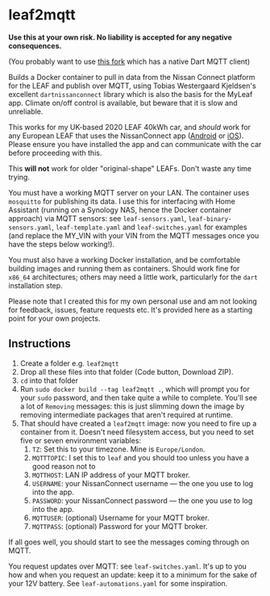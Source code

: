 # leaf2mqtt

**Use this at your own risk. No liability is accepted for any negative consequences.** 

(You probably want to use [this fork](https://github.com/yp87/leaf2mqtt) which has a native Dart MQTT client)

Builds a Docker container to pull in data from the Nissan Connect platform for the LEAF and publish over MQTT, using Tobias Westergaard Kjeldsen's excellent `dartnissanconnect` library which is also the basis for the MyLeaf app. Climate on/off control is available, but beware that it is slow and unreliable.

This works for my UK-based 2020 LEAF 40kWh car, and *should* work for any European LEAF that uses the NissanConnect app ([Android](https://play.google.com/store/apps/details?id=eu.nissan.nissanconnect.services&hl=en_GB&gl=US) or [iOS](https://apps.apple.com/gb/app/nissanconnect-services/id1451280347)). Please ensure you have installed the app and can communicate with the car before proceeding with this.

This **will not** work for older "original-shape" LEAFs. Don't waste any time trying.

You must have a working MQTT server on your LAN. The container uses `mosquitto` for publishing its data. I use this for interfacing with Home Assistant (running on a Synology NAS, hence the Docker container approach) via MQTT sensors: see `leaf-sensors.yaml`, `leaf-binary-sensors.yaml`, `leaf-template.yaml` and `leaf-switches.yaml` for examples (and replace the MY_VIN with your VIN from the MQTT messages once you have the steps below working!).

You must also have a working Docker installation, and be comfortable building images and running them as containers. Should work fine for `x86_64` architectures; others may need a little work, particularly for the `dart` installation step.

Please note that I created this for my own personal use and am not looking for feedback, issues, feature requests etc. It's provided here as a starting point for your own projects.

## Instructions

1. Create a folder e.g. `leaf2mqtt`
1. Drop all these files into that folder (Code button, Download ZIP).
1. `cd` into that folder
1. Run `sudo docker build --tag leaf2mqtt .`, which will prompt you for your `sudo` password, and then take quite a while to complete. You'll see a lot of `Removing` messages: this is just slimming down the image by removing intermediate packages that aren't required at runtime.
1. That should have created a `leaf2mqtt` image: now you need to fire up a container from it. Doesn't need filesystem access, but you need to set five or seven environment variables:
    1. `TZ`: Set this to your timezone. Mine is `Europe/London`.
    1. `MQTTTOPIC`: I set this to `leaf` and you should too unless you have a good reason not to
    1. `MQTTHOST`: LAN IP address of your MQTT broker.
    1. `USERNAME`: your NissanConnect username — the one you use to log into the app.
    1. `PASSWORD`: your NissanConnect password — the one you use to log into the app.
    1. `MQTTUSER`: (optional) Username for your MQTT broker.
    1. `MQTTPASS`: (optional) Password for your MQTT broker.

If all goes well, you should start to see the messages coming through on MQTT.

You request updates over MQTT: see `leaf-switches.yaml`. It's up to you how and when you request an update: keep it to a minimum for the sake of your 12V battery. See `leaf-automations.yaml` for some inspiration.
